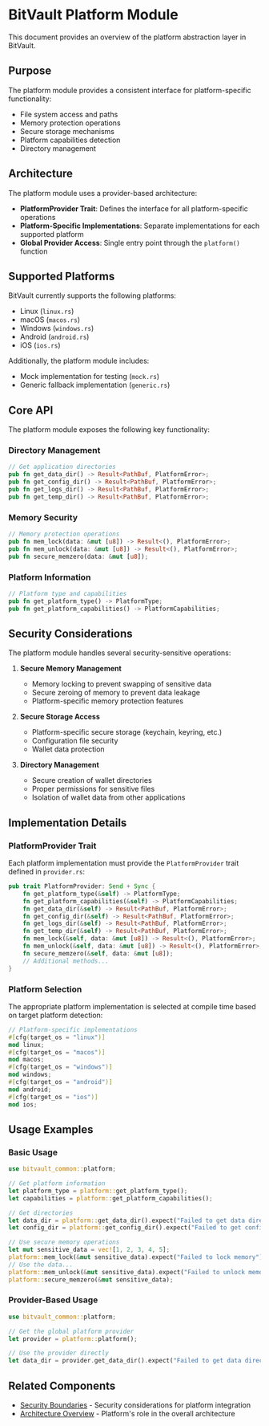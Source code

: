 # BitVault Platform Module

This document provides an overview of the platform abstraction layer in BitVault.

## Purpose

The platform module provides a consistent interface for platform-specific functionality:

- File system access and paths
- Memory protection operations
- Secure storage mechanisms
- Platform capabilities detection
- Directory management

## Architecture

The platform module uses a provider-based architecture:

- **PlatformProvider Trait**: Defines the interface for all platform-specific operations
- **Platform-Specific Implementations**: Separate implementations for each supported platform
- **Global Provider Access**: Single entry point through the `platform()` function

## Supported Platforms

BitVault currently supports the following platforms:

- Linux (`linux.rs`)
- macOS (`macos.rs`)
- Windows (`windows.rs`)
- Android (`android.rs`)
- iOS (`ios.rs`)

Additionally, the platform module includes:

- Mock implementation for testing (`mock.rs`)
- Generic fallback implementation (`generic.rs`)

## Core API

The platform module exposes the following key functionality:

### Directory Management

```rust
// Get application directories
pub fn get_data_dir() -> Result<PathBuf, PlatformError>;
pub fn get_config_dir() -> Result<PathBuf, PlatformError>;
pub fn get_logs_dir() -> Result<PathBuf, PlatformError>;
pub fn get_temp_dir() -> Result<PathBuf, PlatformError>;
```

### Memory Security

```rust
// Memory protection operations
pub fn mem_lock(data: &mut [u8]) -> Result<(), PlatformError>;
pub fn mem_unlock(data: &mut [u8]) -> Result<(), PlatformError>;
pub fn secure_memzero(data: &mut [u8]);
```

### Platform Information

```rust
// Platform type and capabilities
pub fn get_platform_type() -> PlatformType;
pub fn get_platform_capabilities() -> PlatformCapabilities;
```

## Security Considerations

The platform module handles several security-sensitive operations:

1. **Secure Memory Management**
   - Memory locking to prevent swapping of sensitive data
   - Secure zeroing of memory to prevent data leakage
   - Platform-specific memory protection features

2. **Secure Storage Access**
   - Platform-specific secure storage (keychain, keyring, etc.)
   - Configuration file security
   - Wallet data protection

3. **Directory Management**
   - Secure creation of wallet directories
   - Proper permissions for sensitive files
   - Isolation of wallet data from other applications

## Implementation Details

### PlatformProvider Trait

Each platform implementation must provide the `PlatformProvider` trait defined in `provider.rs`:

```rust
pub trait PlatformProvider: Send + Sync {
    fn get_platform_type(&self) -> PlatformType;
    fn get_platform_capabilities(&self) -> PlatformCapabilities;
    fn get_data_dir(&self) -> Result<PathBuf, PlatformError>;
    fn get_config_dir(&self) -> Result<PathBuf, PlatformError>;
    fn get_logs_dir(&self) -> Result<PathBuf, PlatformError>;
    fn get_temp_dir(&self) -> Result<PathBuf, PlatformError>;
    fn mem_lock(&self, data: &mut [u8]) -> Result<(), PlatformError>;
    fn mem_unlock(&self, data: &mut [u8]) -> Result<(), PlatformError>;
    fn secure_memzero(&self, data: &mut [u8]);
    // Additional methods...
}
```

### Platform Selection

The appropriate platform implementation is selected at compile time based on target platform detection:

```rust
// Platform-specific implementations
#[cfg(target_os = "linux")]
mod linux;
#[cfg(target_os = "macos")]
mod macos;
#[cfg(target_os = "windows")]
mod windows;
#[cfg(target_os = "android")]
mod android;
#[cfg(target_os = "ios")]
mod ios;
```

## Usage Examples

### Basic Usage

```rust
use bitvault_common::platform;

// Get platform information
let platform_type = platform::get_platform_type();
let capabilities = platform::get_platform_capabilities();

// Get directories
let data_dir = platform::get_data_dir().expect("Failed to get data directory");
let config_dir = platform::get_config_dir().expect("Failed to get config directory");

// Use secure memory operations
let mut sensitive_data = vec![1, 2, 3, 4, 5];
platform::mem_lock(&mut sensitive_data).expect("Failed to lock memory");
// Use the data...
platform::mem_unlock(&mut sensitive_data).expect("Failed to unlock memory");
platform::secure_memzero(&mut sensitive_data);
```

### Provider-Based Usage

```rust
use bitvault_common::platform;

// Get the global platform provider
let provider = platform::platform();

// Use the provider directly
let data_dir = provider.get_data_dir().expect("Failed to get data directory");
```

## Related Components

- [Security Boundaries](../security/security_boundaries.md) - Security considerations for platform integration
- [Architecture Overview](../architecture/updated_architecture.md) - Platform's role in the overall architecture 